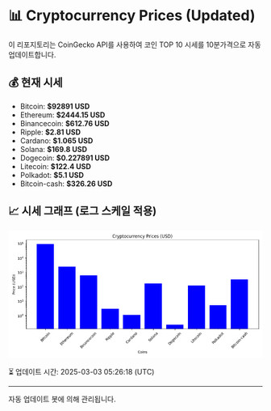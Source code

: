 
# 📊 Cryptocurrency Prices (Updated)

이 리포지토리는 CoinGecko API를 사용하여 코인 TOP 10 시세를 10분가격으로 자동 업데이트합니다.

## 💰 현재 시세
- Bitcoin: **$92891 USD**
- Ethereum: **$2444.15 USD**
- Binancecoin: **$612.76 USD**
- Ripple: **$2.81 USD**
- Cardano: **$1.065 USD**
- Solana: **$169.8 USD**
- Dogecoin: **$0.227891 USD**
- Litecoin: **$122.4 USD**
- Polkadot: **$5.1 USD**
- Bitcoin-cash: **$326.26 USD**

## 📈 시세 그래프 (로그 스케일 적용)
![Crypto Prices](crypto_prices.png)

⏳ 업데이트 시간: 2025-03-03 05:26:18 (UTC)

---
자동 업데이트 봇에 의해 관리됩니다.

